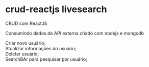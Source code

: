 # crud-reactjs livesearch

CRUD com ReactJS

Consumindo dados de API externa criado com nodejs e mongodb

Criar novo usuário; <br>
Atualizar informações do usuário; <br>
Deletar usuário; <br>
SearchBAr para pesquisar por usuário;
